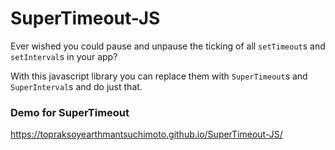 # SuperTimeout-JS
Ever wished you could pause and unpause the ticking of all `setTimeout`s and `setInterval`s in your app?

With this javascript library you can replace them with `SuperTimeout`s and `SuperInterval`s and do just that.

### Demo for SuperTimeout
https://topraksoyearthmantsuchimoto.github.io/SuperTimeout-JS/
